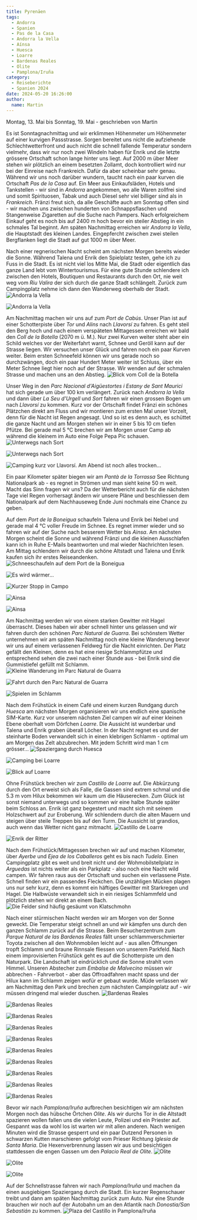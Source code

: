 ```yaml
---
title: Pyrenäen
tags:
  - Andorra
  - Spanien
  - Pas de la Casa
  - Andorra la Vella
  - Aínsa
  - Huesca
  - Loarre
  - Bardenas Reales
  - Olite
  - Pamplona/Iruña
category:
  - Reiseberichte
  - Spanien 2024
date: 2024-05-20 16:26:00
author:
  name: Martin
---
```


Montag, 13. Mai bis Sonntag, 19. Mai - geschrieben von Martin

Es ist Sonntagnachmittag und wir erklimmen Höhenmeter um Höhenmeter auf einer kurvigen Passstrasse. Sorgen bereitet uns nicht die aufziehende Schlechtwetterfront und auch nicht die schnell fallende Temperatur sondern vielmehr, dass wir nur noch zwei Windeln haben für Enrik und die letzte grössere Ortschaft schon lange hinter uns liegt. <!-- more --> Auf 2000 m über Meer stehen wir plötzlich an einem besetzten Zollamt, doch kontrolliert wird nur bei der Einreise nach Frankreich. Dafür da aber scheinbar sehr genau. Während wir uns noch darüber wundern, taucht nach ein paar kurven die Ortschaft _Pas de la Casa_ auf. Ein Meer aus Einkaufsläden, Hotels und Tankstellen - wir sind in _Andorra_ angekommen, wo alle Waren zollfrei sind und somit Spirituosen, Tabak und auch Diesel sehr viel billiger sind als in _Frankreich_. Fränzi freut sich, da alle Geschäfte auch am Sonntag offen sind - wir machen uns zwischen hunderten von Schnappsflaschen und Stangenweise Zigaretten auf die Suche nach Pampers. Nach erfolgreichem Einkauf geht es noch bis auf 2400 m hoch bevor ein steiler Abstieg in ein schmales Tal beginnt. Am späten Nachmittag erreichen wir _Andorra la Vella_, die Hauptstadt des kleinen Landes. Eingepfercht zwischen zwei steilen Bergflanken liegt die Stadt auf gut 1000 m über Meer.

Nach einer regnerischen Nacht scheint am nächsten Morgen bereits wieder die Sonne. Während Talena und Enrik den Spielplatz testen, gehe ich zu Fuss in die Stadt. Es ist nicht viel los Mitte Mai, die Stadt oder eigentlich das ganze Land lebt vom Wintertourismus. Für eine gute Stunde schlendere ich zwischen den Hotels, Boutiquen und Restaurants durch den Ort, nie weit weg vom _Riu Valira_ der sich durch die ganze Stadt schlängelt. Zurück zum Campingplatz nehme ich dann den Wanderweg oberhalb der Stadt.
![Andorra la Vella ](/images/2024-05_pyrenaeen/IMG_20240513_111432174_HDR.jpg)

![Andorra la Vella ](/images/2024-05_pyrenaeen/IMG_20240513_114435914_HDR.jpg)

Am Nachmittag machen wir uns auf zum _Port de Cabús_. Unser Plan ist auf einer Schotterpiste über _Tor_ und _Alins_ nach _Llavorsí_ zu fahren. Es geht steil den Berg hoch und nach einem verspäteten Mittagessen erreichen wir bald den _Coll de la Botella_ (2070 m ü. M.). Nur zwei Kurven weiter steht aber ein Schild welches vor der Weiterfahrt warnt, Schnee und Geröll kann auf der Strasse liegen. Wir versuchen unser Glück und fahren noch ein paar Kurven weiter. Beim ersten Schneefeld können wir uns gerade noch so durchzwängen, doch ein paar Hundert Meter weiter ist Schluss, über ein Meter Schnee liegt hier noch auf der Strasse. Wir wenden auf der schmalen Strasse und machen uns an den Abstieg.
![Blick vom Coll de la Botella ](/images/2024-05_pyrenaeen/IMG_20240513_140345.jpg)

Unser Weg in den _Parc Nacional d'Aigüestortes i Estany de Sant Maurici_ hat sich gerade um über 100 km verlängert. Zurück nach _Andorra la Vella_ und dann über _La Seu d'Urgell_ und _Sort_ fahren wir einen grossen Bogen um nach _Llavorsí_ zu kommen. Kurz vor der Ortschaft findet Fränzi ein schönes Plätzchen direkt am Fluss und wir montieren zum ersten Mal unser Vorzelt, denn für die Nacht ist Regen angesagt. Und so ist es denn auch, es schüttet die ganze Nacht und am Morgen stehen wir in einer 5 bis 10 cm tiefen Pfütze. Bei gerade mal 5 °C brechen wir am Morgen unser Camp ab während die kleinem im Auto eine Folge Pepa Pic schauen.
![Unterwegs nach Sort ](/images/2024-05_pyrenaeen/IMG_20240513_160822.jpg)

![Unterwegs nach Sort ](/images/2024-05_pyrenaeen/IMG_20240513_161332.jpg)

![Camping kurz vor Llavorsí. Am Abend ist noch alles trocken... ](/images/2024-05_pyrenaeen/IMG_20240513_173909.jpg)

Ein paar Kilometer später biegen wir am _Pantà de la Torrassa_ See Richtung Nationalpark ab - es regnet in Strömen und man sieht keine 50 m weit. Macht das Sinn fragen wir uns? Da der Wetterbericht auch für die nächsten Tage viel Regen vorhersagt ändern wir unsere Pläne und beschliessen dem Nationalpark auf dem Nachhauseweg Ende Juni nochmals eine Chance zu geben.

Auf dem _Port de la Boneigua_ schaufeln Talena und Enrik bei Nebel und gerade mal 4 °C voller Freude im Schnee. Es regnet immer wieder und so fahren wir auf der Suche nach besserem Wetter bis _Aìnsa_. Am nächsten Morgen scheint die Sonne und während Fränzi und die kleinen Ausschlafen kann ich in Ruhe E-Mails beantworten und mal wieder Nachrichten lesen. Am Mittag schlendern wir durch die schöne Altstadt und Talena und Enrik kaufen sich ihr erstes Reiseandenken.
![Schneeschaufeln auf dem _Port de la Boneigua_ ](/images/2024-05_pyrenaeen/IMG_20240514_135121.jpg)

![Es wird wärmer... ](/images/2024-05_pyrenaeen/IMG_20240514_155637.jpg)

![Kurzer Stopp in Campo ](/images/2024-05_pyrenaeen/IMG_20240514_164424.jpg)

![Aìnsa ](/images/2024-05_pyrenaeen/IMG_20240515_120614.jpg)

![Aìnsa ](/images/2024-05_pyrenaeen/IMG_20240515_121017.jpg)

Am Nachmittag werden wir von einem starken Gewitter mit Hagel überrascht. Dieses haben wir aber schnell hinter uns gelassen und wir fahren durch den schönen _Parc Natural de Guarra_. Bei schönstem Wetter unternehmen wir am späten Nachmittag noch eine kleine Wanderung bevor wir uns auf einem verlassenen Feldweg für die Nacht einrichten. Der Platz gefällt den Kleinen, denn es hat eine riesige Schlammpfütze und entsprechend sehen die zwei nach einer Stunde aus - bei Enrik sind die Gummistiefel gefüllt mit Schlamm.
![Kleine Wanderung im Parc Natural de Guarra ](/images/2024-05_pyrenaeen/IMG_20240515_150138.jpg)

![Fahrt durch den Parc Natural de Guarra ](/images/2024-05_pyrenaeen/IMG_3919.JPG)

![Spielen im Schlamm ](/images/2024-05_pyrenaeen/IMG_3926.JPG)

Nach dem Frühstück in einem Café und einem kurzen Rundgang durch _Huesca_ am nächsten Morgen organisieren wir uns endlich eine spanische SIM-Karte. Kurz vor unserem nächsten Ziel campen wir auf einer kleinen Ebene oberhalt vom Dörfchen _Loarre_. Die Aussicht ist wunderbar und Talena und Enrik graben überall Löcher. In der Nacht regnet es und der steinharte Boden verwandelt sich in einen klebrigen Schlamm - optimal um am Morgen das Zelt abzubrechen. Mit jedem Schritt wird man 1 cm grösser...
![Spaziergang durch Huesca ](/images/2024-05_pyrenaeen/IMG_20240516_112807.jpg)

![Camping bei Loarre ](/images/2024-05_pyrenaeen/IMG_20240516_172009.jpg)

![Blick auf Loarre ](/images/2024-05_pyrenaeen/IMG_3937.JPG)

Ohne Frühstück brechen wir zum _Castillo de Loarre_ auf. Die Abkürzung durch den Ort erweist sich als Falle, die Gassen sind extrem schmal und die 5.3 m vom Hilux bekommen wir kaum um die Häuserecken. Zum Glück ist sonst niemand unterwegs und so kommen wir eine halbe Stunde später beim Schloss an. Enrik ist ganz begestert und macht sich mit seinem Holzschwert auf zur Eroberung. Wir schlendern durch die alten Mauern und steigen über steile Treppen bis auf den Turm. Die Aussicht ist grandios, auch wenn das Wetter nicht ganz mitmacht.
![Castillo de Loarre ](/images/2024-05_pyrenaeen/IMG_20240517_110959610_HDR.jpg)

![Enrik der Ritter ](/images/2024-05_pyrenaeen/IMG_20240517_111552.jpg)

Nach dem Frühstück/Mittagessen brechen wir auf und machen Kilometer, über _Ayerbe_ und _Ejea de los Caballeros_ geht es bis nach _Tudela_. Einen Campingplatz gibt es weit und breit nicht und der Wohmobilstellplatz in _Arguedas_ ist nichts weiter als ein Parkplatz - also noch eine Nacht wild campen. Wir fahren raus aus der Ortschaft und suchen ein verlassene Piste. Schnell finden wir ein passendes Fleckchen. Die unzähligen Mücken plagen uns nur sehr kurz, denn es kommt ein häftiges Gewitter mit Starkregen und Hagel. Die Halbwüste verwandelt sich in ein riesiges Schlammfeld und plötzlich stehen wir direkt an einem Bach.
![Die Felder sind häufig gesäumt von Klatschmohn ](/images/2024-05_pyrenaeen/IMG_3948.JPG)

Nach einer stürmischen Nacht werden wir am Morgen von der Sonne geweckt. Die Temperatur steigt schnell an und wir kämpfen uns durch den ganzen Schlamm zurück auf die Strasse. Beim Besucherzentrum zum _Parque Natural de las Bardenas Reales_ fällt unser schlammverschmierter Toyota zwischen all den Wohnmobilen leicht auf - aus allen Öffnungen tropft Schlamm und braune Rinnsale fliessen von unserem Parkfeld. Nach einem improvisierten Frühstück geht es auf die Schotterpiste um den Naturpark. Die Landschaft ist eindrücklich und die Sonne strahlt vom Himmel. Unseren Abstecher zum _Embalse de Malvecino_ müssen wir abbrechen - Fahrverbot - aber das Offroadfahren macht spass und der Hilux kann im Schlamm zeigen wofür er gebaut wurde. Müde verlassen wir am Nachmittag den Park und brechen zum nächsten Campingplatz auf - wir müssen dringend mal wieder duschen.
![Bardenas Reales ](/images/2024-05_pyrenaeen/IMG_3951.JPG)

![Bardenas Reales ](/images/2024-05_pyrenaeen/IMG_3963.JPG)

![Bardenas Reales ](/images/2024-05_pyrenaeen/IMG_3975.JPG)

![Bardenas Reales ](/images/2024-05_pyrenaeen/IMG_3990.JPG)

![Bardenas Reales ](/images/2024-05_pyrenaeen/IMG_4005.JPG)

![Bardenas Reales ](/images/2024-05_pyrenaeen/IMG_4021.JPG)

![Bardenas Reales ](/images/2024-05_pyrenaeen/IMG_4028.JPG)

![Bardenas Reales ](/images/2024-05_pyrenaeen/IMG_4049.JPG)

![Bardenas Reales ](/images/2024-05_pyrenaeen/IMG_4066.JPG)

![Bardenas Reales ](/images/2024-05_pyrenaeen/IMG_4073.JPG)

Bevor wir nach _Pamplona/Iruña_ aufbrechen besichtigen wir am nächsten Morgen noch das hübsche Örtchen _Olite_. Als wir durchs Tor in die Altstadt spazieren wollen fallen uns die vielen Leute, Polizei und ein Priester auf. Gespannt was da wohl los ist warten wir mit allen anderen. Nach wenigen Minuten wird die Strasse gesperrt und ein paar Dutzend Personen in schwarzen Kutten marschieren gefolgt vom Prieser Richtung _Iglesia de Santa Maria_. Die Hexenverbrennung lassen wir aus und besichtigen stattdessen die engen Gassen um den _Palacio Real de Olite_.
![Olite ](/images/2024-05_pyrenaeen/IMG_4087.JPG)

![Olite ](/images/2024-05_pyrenaeen/IMG_4091.JPG)

![Olite ](/images/2024-05_pyrenaeen/IMG_4106.JPG)

Auf der Schnellstrasse fahren wir nach _Pamplona/Iruña_ und machen da einen ausgiebigen Spaziergang durch die Stadt. Ein kurzer Regenschauer treibt und dann am späten Nachmittag zurück zum Auto. Nur eine Stunde brauchen wir noch auf der Autobahn um an den Atlantik nach _Donostia/San Sebastián_ zu kommen.
![Plaza del Castillo in Pamplona/Iruña ](/images/2024-05_pyrenaeen/IMG_4119.JPG)
